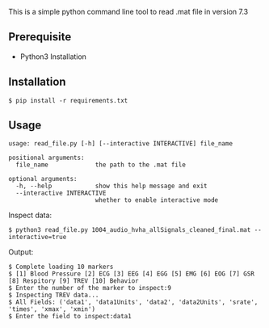 This is a simple python command line tool to read .mat file in version 7.3

## Prerequisite
- Python3 Installation

## Installation
```
$ pip install -r requirements.txt
```

## Usage
```
usage: read_file.py [-h] [--interactive INTERACTIVE] file_name

positional arguments:
  file_name             the path to the .mat file

optional arguments:
  -h, --help            show this help message and exit
  --interactive INTERACTIVE
                        whether to enable interactive mode
```

Inspect data:
```
$ python3 read_file.py 1004_audio_hvha_allSignals_cleaned_final.mat --interactive=true
```

Output:
```
$ Complete loading 10 markers
$ [1] Blood Pressure [2] ECG [3] EEG [4] EGG [5] EMG [6] EOG [7] GSR [8] Respitory [9] TREV [10] Behavior
$ Enter the number of the marker to inspect:9
$ Inspecting TREV data...
$ All Fields: ('data1', 'data1Units', 'data2', 'data2Units', 'srate', 'times', 'xmax', 'xmin')
$ Enter the field to inspect:data1
```
